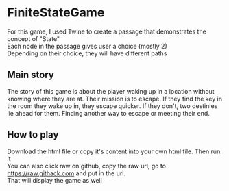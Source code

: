 # FiniteStateGame

For this game, I used Twine to create a passage that demonstrates the concept of "State"
<br>Each node in the passage gives user a choice (mostly 2)
<br>Depending on their choice, they will have different paths

## Main story

The story of this game is about the player waking up in a location without knowing where they are at. Their mission is to escape. If they find the key in the room they wake up in, they escape quicker. If they don't, two destinies lie ahead for them. Finding another way to escape or meeting their end.

## How to play

Download the html file or copy it's content into your own html file. Then run it
<br>You can also click raw on github, copy the raw url, go to https://raw.githack.com and put in the url.
<br>That will display the game as well

